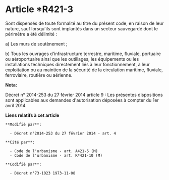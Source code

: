 # Article *R421-3

Sont dispensés de toute formalité au titre du présent code, en raison de leur nature, sauf lorsqu'ils sont implantés dans un
secteur sauvegardé dont le périmètre a été délimité :

a) Les murs de soutènement ;

b) Tous les ouvrages d'infrastructure terrestre, maritime, fluviale, portuaire ou aéroportuaire ainsi que les outillages, les
équipements ou les installations techniques directement liés à leur fonctionnement, à leur exploitation ou au maintien de la
sécurité de la circulation maritime, fluviale, ferroviaire, routière ou aérienne.

**Nota:**

Décret n° 2014-253 du 27 février 2014 article 9 : Les présentes dispositions sont applicables aux demandes d'autorisation
déposées à compter du 1er avril 2014.

**Liens relatifs à cet article**

	**Modifié par**:

	  - Décret n°2014-253 du 27 février 2014 - art. 4

	**Cité par**:

	  - Code de l'urbanisme - art. A421-5 (M)
	  - Code de l'urbanisme - art. R*421-10 (M)

	**Codifié par**:

	  - Décret n°73-1023 1973-11-08
